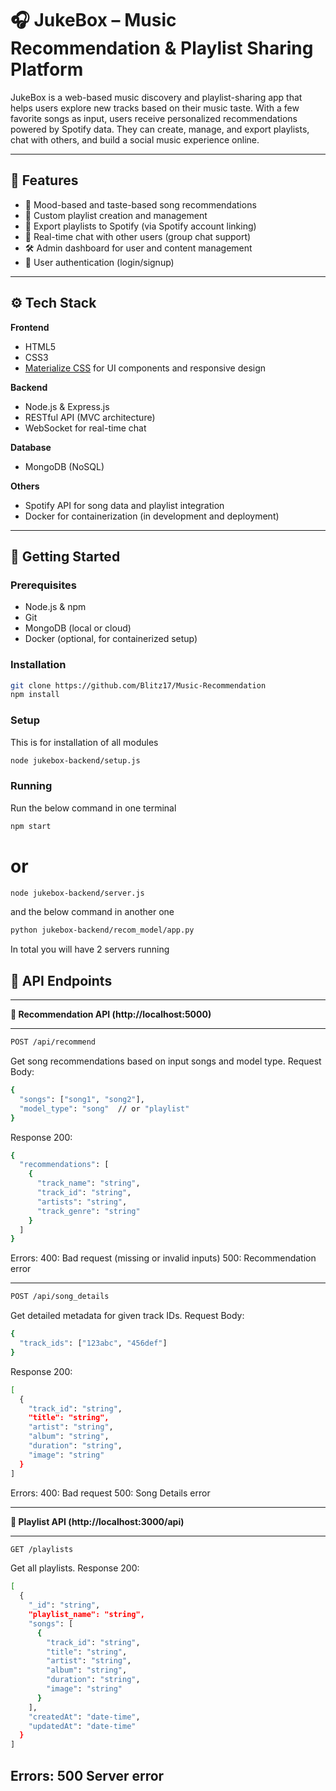 # 🎧 JukeBox – Music Recommendation & Playlist Sharing Platform

JukeBox is a web-based music discovery and playlist-sharing app that helps users explore new tracks based on their music taste. With a few favorite songs as input, users receive personalized recommendations powered by Spotify data. They can create, manage, and export playlists, chat with others, and build a social music experience online.

---

## 📌 Features

- 🎵 Mood-based and taste-based song recommendations  
- 📂 Custom playlist creation and management  
- 🔄 Export playlists to Spotify (via Spotify account linking)  
- 💬 Real-time chat with other users (group chat support)  
- 🛠️ Admin dashboard for user and content management  
- 🔐 User authentication (login/signup)

---

## ⚙️ Tech Stack

**Frontend**  
- HTML5  
- CSS3  
- [Materialize CSS](https://materializecss.com/) for UI components and responsive design

**Backend**  
- Node.js & Express.js  
- RESTful API (MVC architecture)  
- WebSocket for real-time chat

**Database**  
- MongoDB (NoSQL)

**Others**  
- Spotify API for song data and playlist integration  
- Docker for containerization (in development and deployment)

---

## 🚀 Getting Started

### Prerequisites
- Node.js & npm
- Git
- MongoDB (local or cloud)
- Docker (optional, for containerized setup)

### Installation

```bash
git clone https://github.com/Blitz17/Music-Recommendation 
npm install
```

### Setup
This is for installation of all modules
```bash
node jukebox-backend/setup.js
```

### Running
Run the below command in one terminal
```bash
npm start
```
# or
```bash
node jukebox-backend/server.js
```

and the below command in another one
```bash
python jukebox-backend/recom_model/app.py
```
In total you will have 2 servers running

## 📡 API Endpoints
---
**🎵 Recommendation API (http://localhost:5000)**

---

```bash
POST /api/recommend
```

Get song recommendations based on input songs and model type.
Request Body:
```bash
{
  "songs": ["song1", "song2"],
  "model_type": "song"  // or "playlist"
}
```
Response 200: 
```bash
{
  "recommendations": [
    {
      "track_name": "string",
      "track_id": "string",
      "artists": "string",
      "track_genre": "string"
    }
  ]
}
```
Errors:
400: Bad request (missing or invalid inputs)
500: Recommendation error

---

```bash
POST /api/song_details
```

Get detailed metadata for given track IDs.
Request Body:
```bash
{
  "track_ids": ["123abc", "456def"]
}
```
Response 200: 
```bash
[
  {
    "track_id": "string",
    "title": "string",
    "artist": "string",
    "album": "string",
    "duration": "string",
    "image": "string"
  }
]

```
Errors:
400: Bad request
500: Song Details error

---

**📂 Playlist API (http://localhost:3000/api)**

---

```bash
GET /playlists
```

Get all playlists.
Response 200: 
```bash
[
  {
    "_id": "string",
    "playlist_name": "string",
    "songs": [
      {
        "track_id": "string",
        "title": "string",
        "artist": "string",
        "album": "string",
        "duration": "string",
        "image": "string"
      }
    ],
    "createdAt": "date-time",
    "updatedAt": "date-time"
  }
]

```
Errors:
500 Server error
---